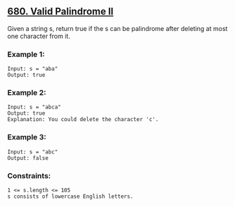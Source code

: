 ## [680. Valid Palindrome II](https://leetcode.com/problems/valid-palindrome-ii/)

Given a string s, return true if the s can be palindrome after deleting at most one character from it.

### Example 1:
```
Input: s = "aba"
Output: true
```
### Example 2:
```
Input: s = "abca"
Output: true
Explanation: You could delete the character 'c'.
```
### Example 3:
```
Input: s = "abc"
Output: false
 ```

### Constraints:
```
1 <= s.length <= 105
s consists of lowercase English letters.
```
